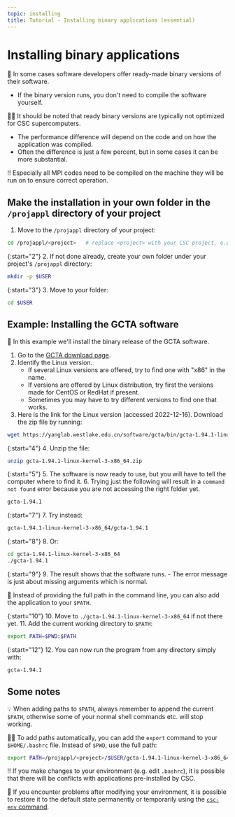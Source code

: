 ```yaml
---
topic: installing
title: Tutorial - Installing binary applications (essential)
---
```


# Installing binary applications

💬 In some cases software developers offer ready-made binary versions of their software.

- If the binary version runs, you don't need to compile the software yourself.

☝🏻 It should be noted that ready binary versions are typically not optimized for CSC supercomputers.

- The performance difference will depend on the code and on how the application was compiled.
- Often the difference is just a few percent, but in some cases it can be more substantial.

‼️ Especially all MPI codes need to be compiled on the machine they will be run on to ensure correct operation.

## Make the installation in your own folder in the `/projappl` directory of your project

1. Move to the `/projappl` directory of your project:

```bash
cd /projappl/<project>   # replace <project> with your CSC project, e.g. project_2001234
```

{:start="2"}
2. If not done already, create your own folder under your project's `/projappl` directory:

```bash
mkdir -p $USER
```

{:start="3"}
3. Move to your folder:

```bash
cd $USER
```

## Example: Installing the GCTA software

💬 In this example we'll install the binary release of the GCTA software.

1. Go to the [GCTA download page](https://yanglab.westlake.edu.cn/software/gcta/#Download).
2. Identify the Linux version.
    - If several Linux versions are offered, try to find one with "x86" in the name.
    - If versions are offered by Linux distribution, try first the versions made for CentOS or RedHat if present.
    - Sometimes you may have to try different versions to find one that works.
3. Here is the link for the Linux version (accessed 2022-12-16). Download the zip file by running:

```bash
wget https://yanglab.westlake.edu.cn/software/gcta/bin/gcta-1.94.1-linux-kernel-3-x86_64.zip
```

{:start="4"}
4. Unzip the file:

```bash
unzip gcta-1.94.1-linux-kernel-3-x86_64.zip
```

{:start="5"}
5. The software is now ready to use, but you will have to tell the computer where to find it.
6. Trying just the following will result in a `command not found` error because you are not accessing the right folder yet.

```bash
gcta-1.94.1
```

{:start="7"}
7. Try instead:

```bash
gcta-1.94.1-linux-kernel-3-x86_64/gcta-1.94.1
```

{:start="8"}
8. Or:

```bash
cd gcta-1.94.1-linux-kernel-3-x86_64
./gcta-1.94.1
```

{:start="9"}
9. The result shows that the software runs.
    - The error message is just about missing arguments which is normal.

💬 Instead of providing the full path in the command line, you can also add the application to your `$PATH`.

{:start="10"}
10. Move to `./gcta-1.94.1-linux-kernel-3-x86_64` if not there yet.
11. Add the current working directory to `$PATH`:

```bash
export PATH=$PWD:$PATH
```

{:start="12"}
12.  You can now run the program from any directory simply with:

```bash
gcta-1.94.1
```

## Some notes

💡 When adding paths to `$PATH`, always remember to append the current `$PATH`, otherwise some of your normal shell commands etc. will stop working.

☝🏻 To add paths automatically, you can add the `export` command to your `$HOME/.bashrc` file. Instead of `$PWD`, use the full path:

```bash
export PATH=/projappl/<project>/$USER/gcta-1.94.1-linux-kernel-3-x86_64:$PATH   # replace <project> with your CSC project, e.g. project_2001234
```

‼️ If you make changes to your environment (e.g. edit `.bashrc`), it is possible that there will be conflicts with applications pre-installed by CSC.

💭 If you encounter problems after modifying your environment, it is possible to restore it to the default state permanently or temporarily using the [`csc-env` command](https://docs.csc.fi/support/tutorials/using_csc_env/).
